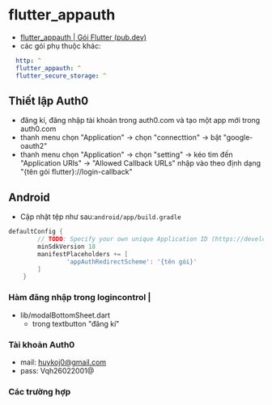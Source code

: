 # flutter_appauth
- [flutter_appauth | Gói Flutter (pub.dev)](https://pub.dev/packages/flutter_appauth)
- các gói phụ thuộc khác:
```yaml
  http: ^
  flutter_appauth: ^
  flutter_secure_storage: ^
```
## Thiết lập Auth0
- đăng kí, đăng nhập tài khoản trong auth0.com và tạo một app mới trong auth0.com
- thanh menu chọn "Application" -> chọn "connecttion" -> bật "google-oauth2"
- thanh menu chọn "Application" -> chọn "setting" -> kéo tìm đến "Application URIs" -> "Allowed Callback URLs" nhập vào theo định dạng "{tên gói flutter}://login-callback"


## Android
- Cập nhật tệp như sau:`android/app/build.gradle`
```groovy
defaultConfig {
        // TODO: Specify your own unique Application ID (https://developer.android.com/studio/build/application-id.html).
        minSdkVersion 18
        manifestPlaceholders += [
                'appAuthRedirectScheme': '{tên gói}'
        ]
    }
```
### Hàm đăng nhập trong logincontrol |
- lib/modalBottomSheet.dart
  - trong textbutton "đăng kí"
### Tài khoản Auth0
- mail: huykoj0@gmail.com
- pass: Vqh26022001@
### Các trường hợp

	
